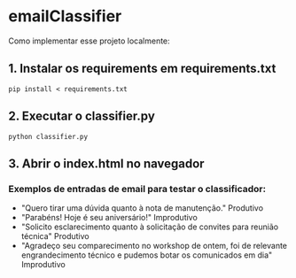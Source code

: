 # emailClassifier

Como implementar esse projeto localmente:

## 1. Instalar os requirements em requirements.txt

```shell
pip install < requirements.txt
```

## 2. Executar o classifier.py

```shell
python classifier.py
```

## 3. Abrir o index.html no navegador

### Exemplos de entradas de email para testar o classificador:
- "Quero tirar uma dúvida quanto à nota de manutenção." Produtivo
- "Parabéns! Hoje é seu aniversário!" Improdutivo
- "Solicito esclarecimento quanto à solicitação de convites para reunião técnica" Produtivo
- "Agradeço seu comparecimento no workshop de ontem, foi de relevante engrandecimento técnico e pudemos botar os comunicados em dia" Improdutivo
